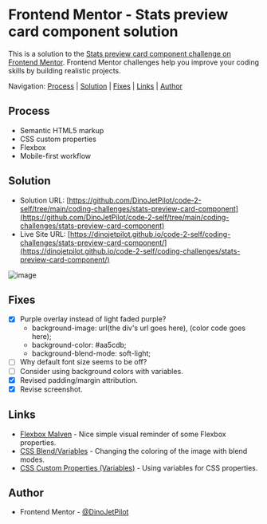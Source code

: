 # Frontend Mentor - Stats preview card component solution

This is a solution to the [Stats preview card component challenge on Frontend Mentor](https://www.frontendmentor.io/challenges/stats-preview-card-component-8JqbgoU62). Frontend Mentor challenges help you improve your coding skills by building realistic projects. 

Navigation: [Process](#Process)  |  [Solution](#solution)  |  [Fixes](#fixes)  |  [Links](#links)  |  [Author](#author)
##

## Process

- Semantic HTML5 markup
- CSS custom properties
- Flexbox
- Mobile-first workflow

## Solution

- Solution URL: [https://github.com/DinoJetPilot/code-2-self/tree/main/coding-challenges/stats-preview-card-component](https://github.com/DinoJetPilot/code-2-self/tree/main/coding-challenges/stats-preview-card-component)
- Live Site URL: [https://dinojetpilot.github.io/code-2-self/coding-challenges/stats-preview-card-component/](https://dinojetpilot.github.io/code-2-self/coding-challenges/stats-preview-card-component/)

![image](https://user-images.githubusercontent.com/92833227/141602785-18fb6bfc-6e0a-4477-ad21-f4226521c666.png)

## Fixes

- [x] Purple overlay instead of light faded purple?
  - background-image: url(the div's url goes here), (color code goes here);
  - background-color: #aa5cdb;
  - background-blend-mode: soft-light;
- [ ] Why default font size seems to be off?
- [ ] Consider using background colors with variables.
- [x] Revised padding/margin attribution.
- [x] Revise screenshot.

## Links

- [Flexbox Malven](https://flexbox.malven.co/) - Nice simple visual reminder of some Flexbox properties.
- [CSS Blend/Variables](https://developer.mozilla.org/en-US/docs/Web/CSS/background-blend-mode) - Changing the coloring of the image with blend modes.
- [CSS Custom Properties (Variables)](https://developer.mozilla.org/en-US/docs/Web/CSS/Using_CSS_custom_properties) - Using variables for CSS properties.

## Author

- Frontend Mentor - [@DinoJetPilot](https://www.frontendmentor.io/profile/DinoJetPilot)


